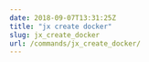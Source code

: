 ```yaml
---
date: 2018-09-07T13:31:25Z
title: "jx create docker"
slug: jx_create_docker
url: /commands/jx_create_docker/
---
```

